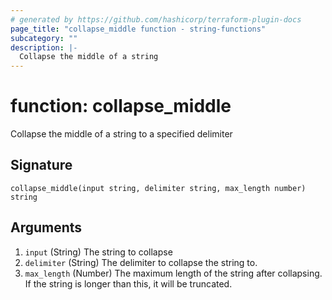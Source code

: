 ```yaml
---
# generated by https://github.com/hashicorp/terraform-plugin-docs
page_title: "collapse_middle function - string-functions"
subcategory: ""
description: |-
  Collapse the middle of a string
---
```


# function: collapse_middle

Collapse the middle of a string to a specified delimiter



## Signature

<!-- signature generated by tfplugindocs -->
```text
collapse_middle(input string, delimiter string, max_length number) string
```

## Arguments

<!-- arguments generated by tfplugindocs -->
1. `input` (String) The string to collapse
1. `delimiter` (String) The delimiter to collapse the string to.
1. `max_length` (Number) The maximum length of the string after collapsing. If the string is longer than this, it will be truncated.
